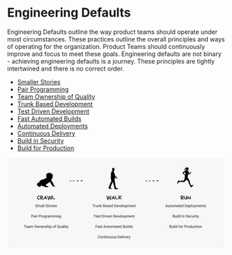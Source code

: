 # Engineering Defaults

Engineering Defaults outline the way product teams should operate under most circumstances. ​These practices outline the overall principles and ways of operating for the organization. ​Product Teams should continuously improve and focus to meet these goals. Engineering defaults are not binary - achieving engineering defaults is a journey.​ These principles are tightly intertwined and there is no correct order.​

- [Smaller Stories](small-stories/README.md)
- [Pair Programming](pair-programming/README.md)
- [Team Ownership of Quality](team-ownership-of-quality/README.md)
- [Trunk Based Development](trunk-based-development/README.md)
- [Test Driven Development](test-driven-development/README.md)
- [Fast Automated Builds](fast-automated-builds/README.md)
- [Automated Deployments](automated-deployments/README.md)
- [Continuous Delivery](continuous-delivery/README.md)
- [Build in Security](build-in-security/README.md)
- [Build for Production](build-for-production/README.md)

<img src="./assets/engd-journey.png" alt="journey" width="800"/>
